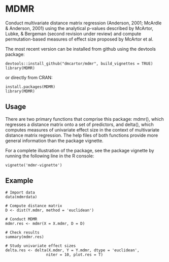 # MDMR
Conduct multivariate distance matrix regression (Anderson, 2001; McArdle & Anderson, 2001) using the analytical p-values described by McArtor, Lubke, \& Bergeman (second revision under review) and compute permutation-based measures of effect size proposed by McArtor et al.

The most recent version can be installed from github using the devtools package:

    devtools::install_github("dmcartor/mdmr", build_vignettes = TRUE)
    library(MDMR)

or directly from CRAN:

    install.packages(MDMR)
    library(MDMR)


## Usage

There are two primary functions that comprise this package: mdmr(), which regresses a distance matrix onto a set of predictors, and delta(), which computes measures of univariate effect size in the context of multivariate distance matrix regression. The help files of both functions provide more general information than the package vignette. 

For a complete illustration of the package, see the package vignette by running the following line in the R console:

    vignette('mdmr-vignette')

## Example

    # Import data
    data(mdmrdata)
    
    # Compute distance matrix
    D <- dist(Y.mdmr, method = 'euclidean')
    
    # Conduct MDMR
    mdmr.res <- mdmr(X = X.mdmr, D = D)
    
    # Check results
    summary(mdmr.res)
    
    # Study univariate effect sizes
    delta.res <- delta(X.mdmr, Y = Y.mdmr, dtype = 'euclidean', 
                      niter = 10, plot.res = T)
